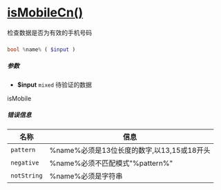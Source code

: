 [isMobileCn()](http://twinh.github.com/widget/api/isMobileCn)
=============================================================

检查数据是否为有效的手机号码

### 
```php
bool %name% ( $input )
```

##### 参数
* **$input** `mixed` 待验证的数据

isMobile
##### 错误信息
| **名称**              | **信息**                                                       | 
|-----------------------|----------------------------------------------------------------|
| `pattern`             | %name%必须是13位长度的数字,以13,15或18开头                     |
| `negative`            | %name%必须不匹配模式"%pattern%"                                |
| `notString`           | %name%必须是字符串                                             |

